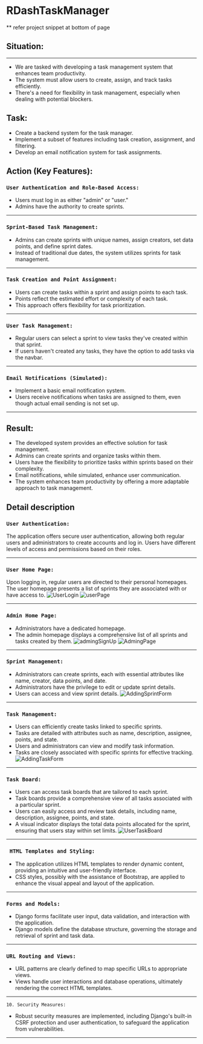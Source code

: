 # RDashTaskManager
** refer project snippet at bottom of page

## Situation:
---
- We are tasked with developing a task management system that enhances team productivity.
- The system must allow users to create, assign, and track tasks efficiently.
- There's a need for flexibility in task management, especially when dealing with potential blockers.
## Task:

- Create a backend system for the task manager.
- Implement a subset of features including task creation, assignment, and filtering.
- Develop an email notification system for task assignments.
## Action (Key Features):

### `User Authentication and Role-Based Access:`
- Users must log in as either "admin" or "user."
- Admins have the authority to create sprints.
-----

### `Sprint-Based Task Management:`
- Admins can create sprints with unique names, assign creators, set data points, and define sprint dates.
- Instead of traditional due dates, the system utilizes sprints for task management.
-----

### `Task Creation and Point Assignment:`
- Users can create tasks within a sprint and assign points to each task.
- Points reflect the estimated effort or complexity of each task.
- This approach offers flexibility for task prioritization.
-----

### `User Task Management:`
- Regular users can select a sprint to view tasks they've created within that sprint.
- If users haven't created any tasks, they have the option to add tasks via the navbar.
----

### `Email Notifications (Simulated):`
- Implement a basic email notification system.
- Users receive notifications when tasks are assigned to them, even though actual email sending is not set up.
------

## Result:
- The developed system provides an effective solution for task management.
- Admins can create sprints and organize tasks within them.
- Users have the flexibility to prioritize tasks within sprints based on their complexity.
- Email notifications, while simulated, enhance user communication.
- The system enhances team productivity by offering a more adaptable approach to task management.

## Detail description
### `User Authentication:`
The application offers secure user authentication, allowing both regular users and administrators to create accounts and log in.
Users have different levels of access and permissions based on their roles.

----
### `User Home Page:`
Upon logging in, regular users are directed to their personal homepages.
The user homepage presents a list of sprints they are associated with or have access to.
![UserLogin](https://github.com/sam20code/RDashTaskManager/assets/56734174/354387a8-58ee-4af1-98d6-579b9157fc6a)
![userPage](https://github.com/sam20code/RDashTaskManager/assets/56734174/d5c091c1-c3b0-454a-829c-eb6df3fb2405)

----
### `Admin Home Page:`
- Administrators have a dedicated homepage.
- The admin homepage displays a comprehensive list of all sprints and tasks created by them.
![admingSignUp](https://github.com/sam20code/RDashTaskManager/assets/56734174/27a5d6d0-07c0-4297-b7ce-446cfb75ff48)
![AdmingPage](https://github.com/sam20code/RDashTaskManager/assets/56734174/a8f2cf14-5c32-4ba1-b833-4c3b97aa7bf3)
----
### `Sprint Management:`
- Administrators can create sprints, each with essential attributes like name, creator, data points, and date.
- Administrators have the privilege to edit or update sprint details.
- Users can access and view sprint details.
![AddingSprintForm](https://github.com/sam20code/RDashTaskManager/assets/56734174/c48e61c2-1294-472c-af20-d3309c1434a5)

-----
### `Task Management:`
- Users can efficiently create tasks linked to specific sprints.
- Tasks are detailed with attributes such as name, description, assignee, points, and state.
- Users and administrators can view and modify task information.
- Tasks are closely associated with specific sprints for effective tracking.
![AddingTaskForm](https://github.com/sam20code/RDashTaskManager/assets/56734174/23cc7bf8-4047-46b3-82cc-c7058793f239)
----
### `Task Board:`
- Users can access task boards that are tailored to each sprint.
- Task boards provide a comprehensive view of all tasks associated with a particular sprint.
- Users can easily access and review task details, including name, description, assignee, points, and state.
- A visual indicator displays the total data points allocated for the sprint, ensuring that users stay within set limits.
![UserTaskBoard](https://github.com/sam20code/RDashTaskManager/assets/56734174/edd5f6b0-d4ea-4fe0-b166-f076849ef07e)
----
### ` HTML Templates and Styling:`
- The application utilizes HTML templates to render dynamic content, providing an intuitive and user-friendly interface.
- CSS styles, possibly with the assistance of Bootstrap, are applied to enhance the visual appeal and layout of the application.
----

### `Forms and Models:`
- Django forms facilitate user input, data validation, and interaction with the application.
- Django models define the database structure, governing the storage and retrieval of sprint and task data.
----
### `URL Routing and Views:`
- URL patterns are clearly defined to map specific URLs to appropriate views.
- Views handle user interactions and database operations, ultimately rendering the correct HTML templates.
-----
  
`10. Security Measures:`
- Robust security measures are implemented, including Django's built-in CSRF protection and user authentication, to safeguard the application from vulnerabilities.


----
